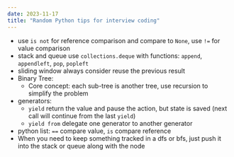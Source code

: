```yaml
---
date: 2023-11-17
title: "Random Python tips for interview coding"
---
```


- use `is not` for reference comparison and compare to `None`, use `!=` for value comparison
- stack and queue use `collections.deque` with functions: `append`, `appendleft`, `pop`, `popleft`
- sliding window always consider reuse the previous result
- Binary Tree:
  - Core concept: each sub-tree is another tree, use recursion to simplify the problem
- generators:
  - `yield` return the value and pause the action, but state is saved (next call will continue from the last `yield`)
  - `yield from` delegate one generator to another generator
- python list: `==` compare value, `is` compare reference
- When you need to keep something tracked in a dfs or bfs, just push it into the stack or queue along with the node